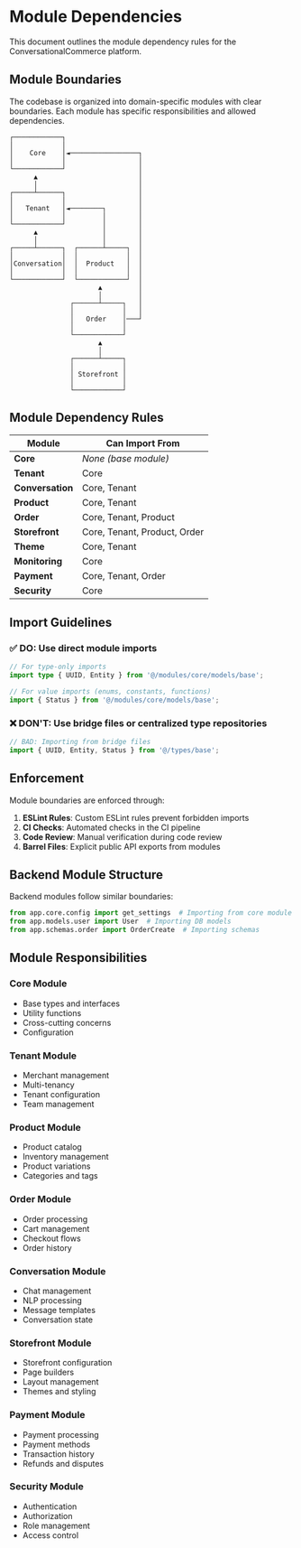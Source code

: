 # Module Dependencies

This document outlines the module dependency rules for the ConversationalCommerce platform.

## Module Boundaries

The codebase is organized into domain-specific modules with clear boundaries. Each module has specific responsibilities and allowed dependencies.

```
┌────────────┐
│            │
│    Core    │◄─────────────────┐
│            │                  │
└────────────┘                  │
      ▲                         │
      │                         │
┌─────┴──────┐                  │
│            │                  │
│   Tenant   │◄────────┐        │
│            │         │        │
└────────────┘         │        │
      ▲                │        │
      │                │        │
┌─────┴──────┐  ┌──────┴─────┐  │
│            │  │            │  │
│Conversation│  │  Product   │  │
│            │  │            │  │
└────────────┘  └────────────┘  │
                      ▲         │
                      │         │
               ┌──────┴─────┐   │
               │            │   │
               │   Order    │───┘
               │            │
               └────────────┘
                      ▲
                      │
               ┌──────┴─────┐
               │            │
               │ Storefront │
               │            │
               └────────────┘
```

## Module Dependency Rules

| Module           | Can Import From                       |
|------------------|--------------------------------------|
| **Core**         | _None (base module)_                  |
| **Tenant**       | Core                                 |
| **Conversation** | Core, Tenant                         |
| **Product**      | Core, Tenant                         |
| **Order**        | Core, Tenant, Product                |
| **Storefront**   | Core, Tenant, Product, Order         |
| **Theme**        | Core, Tenant                         |
| **Monitoring**   | Core                                 |
| **Payment**      | Core, Tenant, Order                  |
| **Security**     | Core                                 |

## Import Guidelines

### ✅ DO: Use direct module imports

```typescript
// For type-only imports
import type { UUID, Entity } from '@/modules/core/models/base';

// For value imports (enums, constants, functions)
import { Status } from '@/modules/core/models/base';
```

### ❌ DON'T: Use bridge files or centralized type repositories

```typescript
// BAD: Importing from bridge files
import { UUID, Entity, Status } from '@/types/base';
```

## Enforcement

Module boundaries are enforced through:

1. **ESLint Rules**: Custom ESLint rules prevent forbidden imports
2. **CI Checks**: Automated checks in the CI pipeline
3. **Code Review**: Manual verification during code review
4. **Barrel Files**: Explicit public API exports from modules

## Backend Module Structure

Backend modules follow similar boundaries:

```python
from app.core.config import get_settings  # Importing from core module
from app.models.user import User  # Importing DB models
from app.schemas.order import OrderCreate  # Importing schemas
```

## Module Responsibilities

### Core Module

- Base types and interfaces
- Utility functions
- Cross-cutting concerns
- Configuration

### Tenant Module

- Merchant management
- Multi-tenancy
- Tenant configuration
- Team management

### Product Module

- Product catalog
- Inventory management
- Product variations
- Categories and tags

### Order Module  

- Order processing
- Cart management
- Checkout flows
- Order history

### Conversation Module

- Chat management
- NLP processing
- Message templates
- Conversation state

### Storefront Module

- Storefront configuration
- Page builders
- Layout management
- Themes and styling

### Payment Module

- Payment processing
- Payment methods
- Transaction history
- Refunds and disputes

### Security Module

- Authentication
- Authorization
- Role management
- Access control
